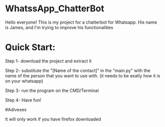 # WhatssApp_ChatterBot
Hello everyone!
This is my project for a chatterbot for Whatsapp.
His name is James, and I'm trying to improve his functionalities

# Quick Start:

Step 1- download the project and extract it

Step 2- substitute the "[Name of the contact]" in the "main.py" with the name of the person that you want to use with. (it needs to be exatly how it is on your whatsapp)

Step 3- run the program on the CMD/Terminal

Step 4- Have fun!

#Adiveses

It will only work if you have firefox downloaded
